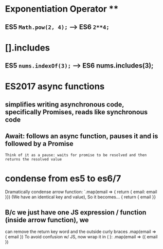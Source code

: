 # Exponentiation Operator **
## ES5 `Math.pow(2, 4);` —> ES6  `2**4;`

# [].includes
## ES5 `nums.indexOf(3);` —> ES6 nums.includes(3);

# ES2017 async functions
## simplifies writing asynchronous code, specifically Promises, reads like synchronous code
## Await: follows an async function, pauses it and is followed by a Promise
    Think of it as a pause: waits for promise to be resolved and then returns the resolved value

# condense from es5 to es6/7
Dramatically condense arrow function:
`.map(email => { return { email: email }})
(We have an identical key and value),
So it becomes… { return { email }}
## B/c we just have one JS expression / function (inside arrow function), we
can remove the return key word and the outside curly braces
.map(email => { email })
To avoid confusion w/ JS, now wrap it in ( ):
.map(email => ({ email })
